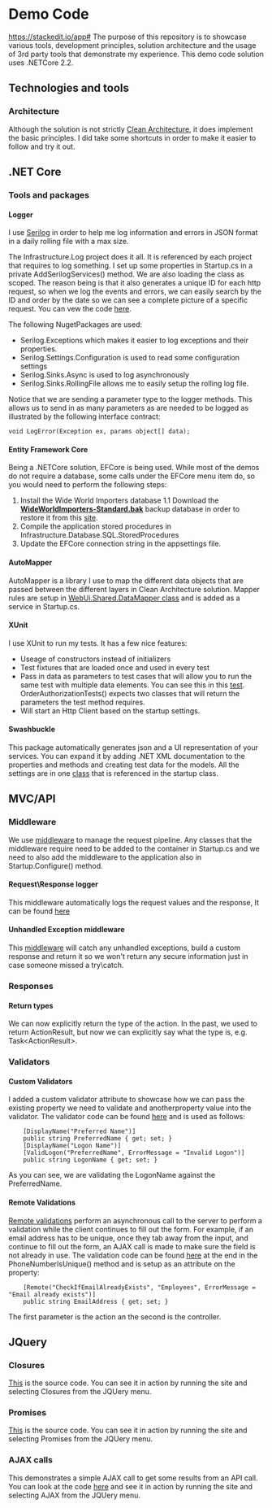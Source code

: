 # Demo Code
https://stackedit.io/app#
The purpose of this repository is to showcase various tools, development principles, solution architecture and the usage of 3rd party tools that demonstrate my experience. This demo code solution uses .NETCore 2.2.

## Technologies and tools
### Architecture
Although the solution is not strictly [Clean Architecture](https://blog.cleancoder.com/uncle-bob/2012/08/13/the-clean-architecture.html), it does implement the basic principles. I did take some shortcuts in order to make it easier to follow and try it out.

## .NET Core
### Tools and packages
#### Logger
I use [Serilog](https://serilog.net/) in order to help me log information and errors in JSON format in a daily rolling file with a max size.

The Infrastructure.Log project does it all. It is referenced by each project that requires to log something. I set up some properties in Startup.cs in a private AddSerilogServices() method. We are also loading the class as scoped. The reason being is that it also generates a unique ID for each http request, so when we log the events and errors, we can easily search by the ID and order by the date so we can see a complete picture of a specific request. You can vew the code [here](https://github.com/Alex-Dinu/Demo-Code/blob/master/Infrastructure.Log/DataLogger.cs).

The following NugetPackages are used:

 - Serilog.Exceptions which makes it easier to log exceptions and their properties.
 - Serilog.Settings.Configuration is used to read some configuration settings
 - Serilog.Sinks.Async is used to log asynchronously
 - Serilog.Sinks.RollingFile allows me to easily setup the rolling log file.

Notice that we are sending a parameter type to the logger methods. This allows us to send in as many parameters as are needed to be logged as illustrated by the following interface contract:

    void LogError(Exception ex, params object[] data);

#### Entity Framework Core
Being a .NETCore solution, EFCore is being used. While most of the demos do not require a database, some calls under the EFCore menu item do, so you would need to perform the following steps:

 1. Install the Wide World Importers database
	1.1 Download the [**WideWorldImporters-Standard.bak**](https://github.com/Microsoft/sql-server-samples/releases/download/wide-world-importers-v1.0/WideWorldImporters-Standard.bak) backup database in order to restore it from this [site](https://github.com/Microsoft/sql-server-samples/releases/tag/wide-world-importers-v1.0).
2. Compile the application stored procedures in Infrastructure.Database.SQL.StoredProcedures
3. Update the EFCore connection string in the appsettings file.

#### AutoMapper
AutoMapper is a library I use to map the different data objects that are passed between the different layers in Clean Architecture solution.
Mapper rules are setup in [WebUi.Shared.DataMapper class](https://github.com/Alex-Dinu/Demo-Code/blob/master/WebUi/Shared/DataMapper.cs) and is added as a service in Startup.cs.

#### XUnit
I use XUnit to run my tests. It has a few nice features:
- Useage of constructors instead of initializers
- Test fixtures that are loaded once and used in every test
- Pass in data as parameters to test cases that will allow you to run the same test with multiple data elements. You can see this in this [test](https://github.com/Alex-Dinu/Demo-Code/blob/master/Test.IntergationTests/OrderTests/GetOrderTests.cs). OrderAuthorizationTests() expects two classes that will return the parameters the test method requires.
- Will start an Http Client based on the startup settings.

#### Swashbuckle
This package automatically generates json and a UI representation of your services. You can expand it by adding .NET XML documentation to the properties and methods and creating test data for the models. All the settings are in one [class](https://github.com/Alex-Dinu/Demo-Code/blob/master/WebUi/Shared/SwaggerServiceExtension.cs) that is referenced in the startup class.

## MVC/API
### Middleware
We use [middleware](https://docs.microsoft.com/en-us/aspnet/core/fundamentals/middleware/?view=aspnetcore-2.2) to manage the request pipeline. Any classes that the middleware require need to be added to the container in Startup.cs and we need to also add the middleware to the application also in Startup.Configure() method.
#### Request\Response logger
This middleware automatically logs the request values and the response, It can be found [here](https://github.com/Alex-Dinu/Demo-Code/blob/master/WebUi/Middleware/RequestResponseLoggingMiddleware.cs)
#### Unhandled Exception middleware
This [middleware](https://github.com/Alex-Dinu/Demo-Code/blob/master/WebUi/Middleware/UnhandledExceptionHandlerMiddleware.cs) will catch any unhandled exceptions, build a custom response and return it so we won't return any secure information just in case someone missed a try\catch.
### Responses
#### Return types
We can now explicitly return the type of the action. In the past, we used to return ActionResult, but now we can explicitly say what the type is, e.g. Task<ActionResult<CustomerSearchMvcResponseModel>>.
### Validators	
#### Custom Validators
I added a custom validator attribute to showcase how we can pass the existing property we need to validate and anotherproperty value into the validator. The validator code can be found [here](https://github.com/Alex-Dinu/Demo-Code/blob/master/WebUi/CustomValidatorAttributes/ValidLogonAttribute.cs) and is used as follows:

        [DisplayName("Preferred Name")]
        public string PreferredName { get; set; }
        [DisplayName("Logon Name")]
        [ValidLogon("PreferredName", ErrorMessage = "Invalid Logon")]
        public string LogonName { get; set; }
	
As you can see, we are validating the LogonName against the PreferredName. 
#### Remote Validations
[Remote validations](https://docs.microsoft.com/en-us/aspnet/core/mvc/models/validation?view=aspnetcore-2.2#remote-attribute) perform an asynchronous call to the server to perform a validation while the client continues to fill out the form. For example, if an email address has to be unique, once they tab away from the input, and continue to fill out the form, an AJAX call is made to make sure the field is not already in use.
The validation code can be found [here](https://github.com/Alex-Dinu/Demo-Code/blob/master/WebUi/Controllers/CustomerSearchController.cs) at the end in the PhoneNumberIsUnique() method and is setup as an attribute on the property:

        [Remote("CheckIfEmailAlreadyExists", "Employees", ErrorMessage = "Email already exists")]
        public string EmailAddress { get; set; }
	
The first parameter is the action an the second is the controller.

## JQuery

### Closures
[This](https://github.com/Alex-Dinu/Demo-Code/blob/master/WebUi/Views/Closures/Index.cshtml) is the source code. You can see it in action by running the site and selecting Closures from the JQUery menu.

### Promises
[This](https://github.com/Alex-Dinu/Demo-Code/blob/master/WebUi/Views/Promises/Index.cshtml) is the source code. You can see it in action by running the site and selecting Promises from the JQUery menu.

### AJAX calls
This demonstrates a simple AJAX call to get some results from an API call. You can look at the code [here](https://github.com/Alex-Dinu/Demo-Code/blob/master/WebUi/Views/Address/Create.cshtml) and see it in action by running the site and selecting AJAX from the JQUery menu.

